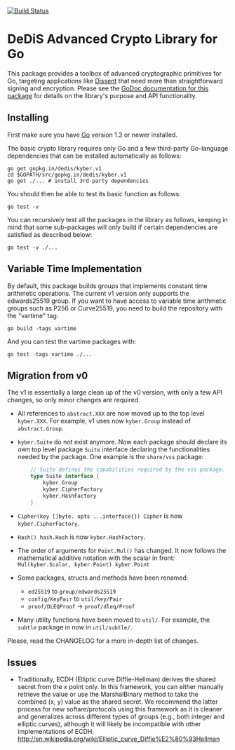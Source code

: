 [![Build Status](https://travis-ci.org/dedis/kyber.svg?branch=v1)](https://travis-ci.org/dedis/kyber)

DeDiS Advanced Crypto Library for Go
====================================

This package provides a toolbox of advanced cryptographic primitives for Go,
targeting applications like [Dissent](http://dedis.cs.yale.edu/dissent/)
that need more than straightforward signing and encryption.
Please see the
[GoDoc documentation for this package](http://godoc.org/gopkg.in/dedis/kyber.v1)
for details on the library's purpose and API functionality.

Installing
----------

First make sure you have [Go](https://golang.org)
version 1.3 or newer installed.

The basic crypto library requires only Go and a few
third-party Go-language dependencies that can be installed automatically
as follows:

	go get gopkg.in/dedis/kyber.v1
	cd $GOPATH/src/gopkg.in/dedis/kyber.v1
	go get ./... # install 3rd-party dependencies

You should then be able to test its basic function as follows:

	go test -v

You can recursively test all the packages in the library as follows,
keeping in mind that some sub-packages will only build
if certain dependencies are satisfied as described below:

	go test -v ./...

Variable Time Implementation
----------------------------

By default, this package builds groups that implements constant time arithmetic
operations. The current v1 version only supports the edwards25519 group.  If you
want to have access to variable time arithmetic groups such as P256 or
Curve25519, you need to build the repository with the "vartime" tag:

    go build -tags vartime

And you can test the vartime packages with:

    go test -tags vartime ./...


Migration from v0
-----------------

The v1 is essentially a large clean up of the v0 version, with only a few API
changes, so only minor changes are required.  

+ All references to `abstract.XXX` are now moved up to the top level
  `kyber.XXX`. For example, v1 uses now `kyber.Group` instead of
  `abstract.Group`.
+ `kyber.Suite` do not exist anymore. Now each package should declare its own
  top level package `Suite` interface declaring the functionalities needed by
  the package. One example is the `share/vss` package:
  ```go
      // Suite defines the capabilities required by the vss package.
      type Suite interface {
          kyber.Group
          kyber.CipherFactory
          kyber.HashFactory
      }
  ```
+ `Cipher(key []byte. opts ...interface{}) Cipher` is now `kyber.CipherFactory`.
+ `Hash() hash.Hash` is now `kyber.HashFactory`.
+ The order of arguments for `Point.Mul()` has changed. It now follows the
  mathematical additive notation with the scalar in front:
  `Mul(kyber.Scalar, kyber.Point) kyber.Point`

+ Some packages, structs and methods have been renamed:
    - `ed25519` to `group/edwards25519`
    - `config/KeyPair` to `util/key/Pair`
    - `proof/DLEQProof` -> `proof/dleq/Proof`

+ Many utility functions have been moved to `util/`. For example, the `subtle`
  package in now in `util/subtle/`.

Please, read the CHANGELOG for a more in-depth list of changes.

Issues
------

- Traditionally, ECDH (Elliptic curve Diffie-Hellman) derives the shared secret
from the x point only. In this framework, you can either manually retrieve the
value or use the MarshalBinary method to take the combined (x, y) value as the
shared secret. We recommend the latter process for new softare/protocols using
this framework as it is cleaner and generalizes across different types of
groups (e.g., both integer and elliptic curves), although it will likely be
incompatible with other implementations of ECDH.
http://en.wikipedia.org/wiki/Elliptic_curve_Diffie%E2%80%93Hellman

